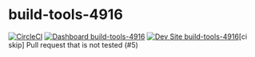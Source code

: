 # build-tools-4916

[![CircleCI](https://circleci.com/gh/pantheon-ci-bot/build-tools-4916.svg?style=shield)](https://circleci.com/gh/pantheon-ci-bot/build-tools-4916)
[![Dashboard build-tools-4916](https://img.shields.io/badge/dashboard-build_tools_4916-yellow.svg)](https://dashboard.pantheon.io/sites/b06fc07f-a8e9-43be-8a33-b59f1eae785a#dev/code)
[![Dev Site build-tools-4916](https://img.shields.io/badge/site-build_tools_4916-blue.svg)](http://dev-build-tools-4916.pantheonsite.io/)[ci skip] Pull request that is not tested (#5)
